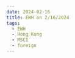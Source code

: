```yaml
---
date: 2024-02-16
title: EWH on 2/16/2024
tags: 
  - EWH
  - Hong Kong
  - MSCI
  - foreign
---
```

<div class="post">
<snapshot-grid 
    :reports="['2024/02/15/CTA/EWH', '2024/02/16/CTA/EWH', '2024/02/16/MTP/EWH']"
    chart="2024/02/16/Chart/EWH"
/>
<p>

</p>
<p>

</p>
</div>